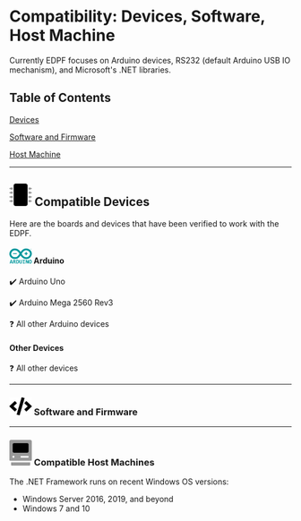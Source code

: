 # Compatibility: Devices, Software, Host Machine

Currently EDPF focuses on Arduino devices, RS232 (default Arduino USB IO mechanism), and Microsoft's .NET libraries.

## Table of Contents
[Devices](#id-devices)

[Software and Firmware](#id-software-firmware)

[Host Machine](#id-host-machine)



---
<a id='id-microcontrollers'></a>
## <img id="id-devices" src="Resources/Media/graphics/microchip_duotone.svg" style="width:40px;"/> Compatible Devices
Here are the boards and devices that have been verified to work with the EDPF. 
#### <img id="id-devices" src="Resources/Media/graphics/Arduino_Logo.svg" style="width:40px;"/> Arduino

:heavy_check_mark: Arduino Uno

:heavy_check_mark: Arduino Mega 2560 Rev3

:question: All other Arduino devices

#### Other Devices
:question: All other devices


---
<a id='id-software-firmware'></a>
### <img src="Resources/Media/graphics/code.svg" alt="drawing" style="width:40px;"/> Software and Firmware

---
<a id='id-host-machine'></a>
### <img src="Resources/Media/graphics/computer-classic_duotone.svg" style="width:40px;"/> Compatible Host Machines

The .NET Framework runs on recent Windows OS versions:
* Windows Server 2016, 2019, and beyond
* Windows 7 and 10



